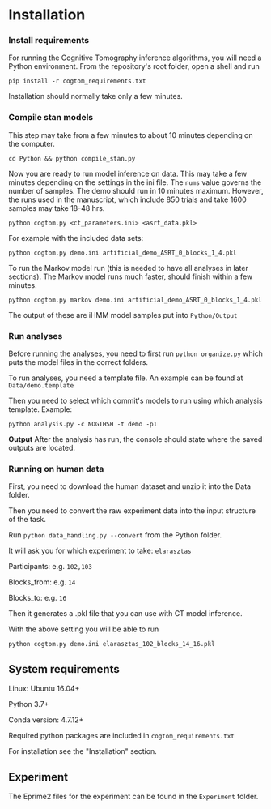# Installation

### Install requirements

For running the Cognitive Tomography inference algorithms, you will need a Python environment. From the repository's root folder, open a shell and run

`pip install -r cogtom_requirements.txt`

Installation should normally take only a few minutes.

### Compile stan models

This step may take from a few minutes to about 10 minutes depending on the computer.

`cd Python && python compile_stan.py`



Now you are ready to run model inference on data. This may take a few minutes depending on the settings in the ini file. The `nums` value governs the number of samples. The demo should run in 10 minutes maximum. However, the runs used in the manuscript, which include 850 trials and take 1600 samples may take 18-48 hrs.

`python cogtom.py <ct_parameters.ini> <asrt_data.pkl>`

For example with the included data sets:

`python cogtom.py demo.ini artificial_demo_ASRT_0_blocks_1_4.pkl`

To run the Markov model run (this is needed to have all analyses in later sections). The Markov model runs much faster, should finish within a few minutes.

`python cogtom.py markov demo.ini artificial_demo_ASRT_0_blocks_1_4.pkl`

The output of these are iHMM model samples put into `Python/Output`



### Run analyses

Before running the analyses, you need to first run `python organize.py` which puts the model files in the correct folders.

To run analyses, you need a template file. An example can be found at `Data/demo.template`

Then you need to select which commit's models to run using which analysis template. Example:

`python analysis.py -c NOGTHSH -t demo -p1`

**Output** 
After the analysis has run, the console should state where the saved outputs are located.



### Running on human data

First, you need to download the human dataset and unzip it into the Data folder.

Then you need to convert the raw experiment data into the input structure of the task.

Run `python data_handling.py --convert` from the Python folder.

It will ask you for which experiment to take: `elarasztas`

Participants: e.g. `102,103`

Blocks_from: e.g. `14`

Blocks_to: e.g. `16`

Then it generates a .pkl file that you can use with CT model inference.

With the above setting you will be able to run

`python cogtom.py demo.ini elarasztas_102_blocks_14_16.pkl`



## System requirements

Linux: Ubuntu 16.04+

Python 3.7+

Conda version: 4.7.12+

Required python packages are included in `cogtom_requirements.txt`

For installation see the "Installation" section.



## Experiment

The Eprime2 files for the experiment can be found in the `Experiment` folder.



